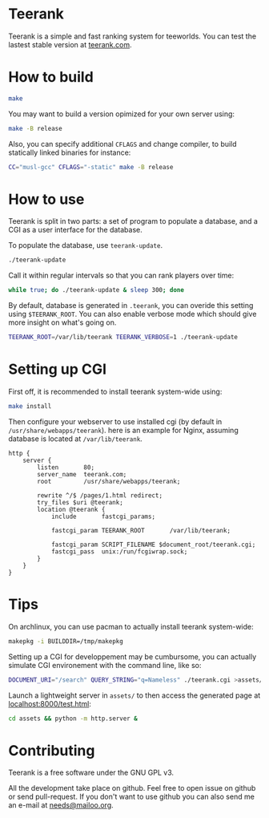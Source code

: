 Teerank
=======

Teerank is a simple and fast ranking system for teeworlds.  You can
test the lastest stable version at [teerank.com](http://teerank.com/).

How to build
============

```bash
make
```

You may want to build a version opimized for your own server using:

```bash
make -B release
```

Also, you can specify additional `CFLAGS` and change compiler, to build
statically linked binaries for instance:

```bash
CC="musl-gcc" CFLAGS="-static" make -B release
```

How to use
==========

Teerank is split in two parts: a set of program to populate a database,
and a CGI as a user interface for the database.

To populate the database, use `teerank-update`.

```bash
./teerank-update
```

Call it within regular intervals so that you can rank players over time:

```bash
while true; do ./teerank-update & sleep 300; done
```

By default, database is generated in `.teerank`, you can overide this
setting using `$TEERANK_ROOT`.  You can also enable verbose mode which
should give more insight on what's going on.

```bash
TEERANK_ROOT=/var/lib/teerank TEERANK_VERBOSE=1 ./teerank-update
```

Setting up CGI
==============

First off, it is recommended to install teerank system-wide using:

```bash
make install
```

Then configure your webserver to use installed cgi (by default in
`/usr/share/webapps/teerank`).  here is an example for Nginx, assuming
database is located at `/var/lib/teerank`.

```
http {
	server {
		listen       80;
		server_name  teerank.com;
		root         /usr/share/webapps/teerank;

		rewrite ^/$ /pages/1.html redirect;
		try_files $uri @teerank;
		location @teerank {
			include       fastcgi_params;

			fastcgi_param TEERANK_ROOT       /var/lib/teerank;

			fastcgi_param SCRIPT_FILENAME $document_root/teerank.cgi;
			fastcgi_pass  unix:/run/fcgiwrap.sock;
		}
	}
}
```

Tips
====

On archlinux, you can use pacman to actually install teerank
system-wide:

```bash
makepkg -i BUILDDIR=/tmp/makepkg
```

Setting up a CGI for developpement may be cumbursome, you can actually
simulate CGI environement with the command line, like so:

```bash
DOCUMENT_URI="/search" QUERY_STRING="q=Nameless" ./teerank.cgi >assets/test.html
```

Launch a lightweight server in `assets/` to then access the generated
page at [localhost:8000/test.html](http://localhost:8000/test.html):

```bash
cd assets && python -m http.server &
```

Contributing
============

Teerank is a free software under the GNU GPL v3.

All the development take place on github.  Feel free to open issue on
github or send pull-request.  If you don't want to use github you can
also send me an e-mail at needs@mailoo.org.
